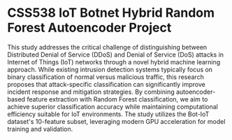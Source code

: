 # CSS538 IoT Botnet Hybrid Random Forest Autoencoder Project
 This study addresses the critical challenge of distinguishing between Distributed Denial of Service (DDoS) and Denial of Service (DoS) attacks in Internet of Things (IoT) networks through a novel hybrid machine learning approach. While existing intrusion detection systems typically focus on binary classification of normal versus malicious traffic, this research proposes that attack-specific classification can significantly improve incident response and mitigation strategies. By combining autoencoder-based feature extraction with Random Forest classification, we aim to achieve superior classification accuracy while maintaining computational efficiency suitable for IoT environments. The study utilizes the Bot-IoT dataset's 10-feature subset, leveraging modern GPU acceleration for model training and validation.
